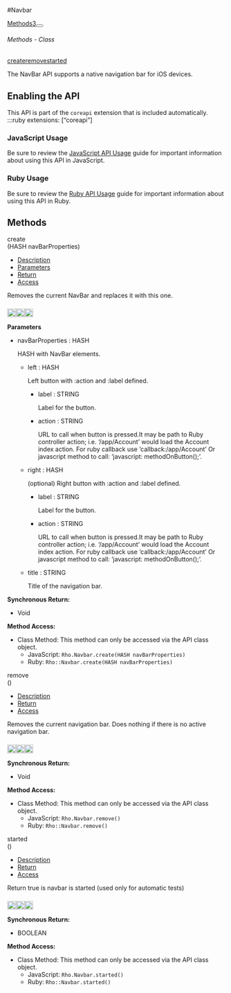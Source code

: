 #Navbar
<div class="btn-group"><a href="#Methods" class="btn btn-outline-secondary">Methods<span class="badge badge-secondary ml-3">3</span></a><button type="button" class="btn btn-outline-secondary dropdown-toggle dropdown-toggle-split" id="dropdownMenuReference" data-toggle="dropdown" aria-haspopup="true" aria-expanded="false" data-reference="parent"></button><div class="dropdown-menu" style="max-height: 500px;overflow: auto;"><h6 class="dropdown-header">Methods - Class</h6>
<a href="#mcreate" data-target="cMethodcreate" class="dropdown-item">create</a><a href="#mremove" data-target="cMethodremove" class="dropdown-item">remove</a><a href="#mstarted" data-target="cMethodstarted" class="dropdown-item">started</a></div></div><div id="apibody" class="mt-3">
<p>The NavBar API supports a native navigation bar for iOS devices.</p>
<h2>Enabling the API</h2>

<p>This API is part of the <code>coreapi</code> extension that is included automatically.
    :::ruby
    extensions: [&ldquo;coreapi&rdquo;]</p>

<h3>JavaScript Usage</h3>

<p>Be sure to review the <a href="/guide/api_js">JavaScript API Usage</a> guide for important information about using this API in JavaScript.</p>

<h3>Ruby Usage</h3>

<p>Be sure to review the <a href="/guide/api_ruby">Ruby API Usage</a> guide for important information about using this API in Ruby.</p>


<a name='Methods'></a>
<h2>Methods</h2>

<div class="accordion" id="accordion"><a name ='mcreate'/><div class=' method  js ruby ios' id='mcreate'><div class="signature d-flex"><div class="name">create</div><div class='parameters'>(<span class="text-info">HASH</span> navBarProperties)</div></div><ul class="nav nav-tabs"><li class='nav-item'><a class="nav-link active" href="#mcreate1" data-toggle="tab">Description</a></li><li  class='nav-item'><a class="nav-link" href="#mcreate2" data-toggle="tab">Parameters</a></li><li  class='nav-item'><a class="nav-link" href="#mcreate4" data-toggle="tab">Return</a></li><li  class='nav-item'><a class="nav-link" href="#mcreate6" data-toggle="tab">Access</a></li></ul><div class='tab-content border border-top-0 mb-3 p-3' id='tc-create'><div class="tab-pane fade active show" id="mcreate1"><p>Removes the current NavBar and replaces it with this one.</p>
<p><div><p><img src="/img/js.png" style="width: 20px;padding-top: 8px" rel="tooltip" title="JavaScript"><img src="/img/ruby.png" style="width: 20px;padding-top: 8px" rel="tooltip" title="Ruby"><img src="/img/ios.png" style="width: 20px;padding-top: 8px" rel="tooltip" title="iphone, ipod touch, ipad"></p></div></p></div><div class="tab-pane fade" id="mcreate2"><div><p><strong>Parameters</strong></p><ul><li>navBarProperties : <span class='text-info'>HASH</span><p><p>HASH with NavBar elements.</p>
 </p></li><ul><li>left : <span class='text-info'>HASH</span><p><p>Left button with :action and :label defined.</p>
 </p></li><ul><li>label : <span class='text-info'>STRING</span><p><p>Label for the button.</p>
 </p></li><li>action : <span class='text-info'>STRING</span><p><p>URL to call when button is pressed.It may be path to Ruby controller action; i.e. &lsquo;/app/Account&rsquo; would load the Account index action. For ruby callback use &lsquo;callback:/app/Account&rsquo; Or javascript method to call: &lsquo;javascript: methodOnButton();&rsquo;.</p>
 </p></li></ul><li>right : <span class='text-info'>HASH</span><p><p>(optional) Right button with :action and :label defined.</p>
 </p></li><ul><li>label : <span class='text-info'>STRING</span><p><p>Label for the button.</p>
 </p></li><li>action : <span class='text-info'>STRING</span><p><p>URL to call when button is pressed.It may be path to Ruby controller action; i.e. &lsquo;/app/Account&rsquo; would load the Account index action. For ruby callback use &lsquo;callback:/app/Account&rsquo; Or javascript method to call: &lsquo;javascript: methodOnButton();&rsquo;.</p>
 </p></li></ul><li>title : <span class='text-info'>STRING</span><p><p>Title of the navigation bar.</p>
 </p></li></ul></ul></div></div><div class="tab-pane fade" id="mcreate3"></div><div class="tab-pane fade" id="mcreate4"><div><p><strong>Synchronous Return:</strong></p><ul><li>Void</li></ul></div></div><div class="tab-pane fade" id="mcreate6"><div><p><strong>Method Access:</strong></p><ul><li><i class="icon-book"></i>Class Method: This method can only be accessed via the API class object. <ul><li>JavaScript: <code>Rho.Navbar.create(<span class="text-info">HASH</span> navBarProperties)</code> </li><li>Ruby: <code>Rho::Navbar.create(<span class="text-info">HASH</span> navBarProperties)</code></li></ul></li></ul></div></div></div>  </div><a name ='mremove'/><div class=' method  js ruby ios' id='mremove'><div class="signature d-flex"><div class="name">remove</div><div class='parameters'>()</div></div><ul class="nav nav-tabs"><li class='nav-item'><a class="nav-link active" href="#mremove1" data-toggle="tab">Description</a></li><li  class='nav-item'><a class="nav-link" href="#mremove4" data-toggle="tab">Return</a></li><li  class='nav-item'><a class="nav-link" href="#mremove6" data-toggle="tab">Access</a></li></ul><div class='tab-content border border-top-0 mb-3 p-3' id='tc-remove'><div class="tab-pane fade active show" id="mremove1"><p>Removes the current navigation bar. Does nothing if there is no active navigation bar.</p>
<p><div><p><img src="/img/js.png" style="width: 20px;padding-top: 8px" rel="tooltip" title="JavaScript"><img src="/img/ruby.png" style="width: 20px;padding-top: 8px" rel="tooltip" title="Ruby"><img src="/img/ios.png" style="width: 20px;padding-top: 8px" rel="tooltip" title="iphone, ipod touch, ipad"></p></div></p></div><div class="tab-pane fade" id="mremove2"></div><div class="tab-pane fade" id="mremove3"></div><div class="tab-pane fade" id="mremove4"><div><p><strong>Synchronous Return:</strong></p><ul><li>Void</li></ul></div></div><div class="tab-pane fade" id="mremove6"><div><p><strong>Method Access:</strong></p><ul><li><i class="icon-book"></i>Class Method: This method can only be accessed via the API class object. <ul><li>JavaScript: <code>Rho.Navbar.remove()</code> </li><li>Ruby: <code>Rho::Navbar.remove()</code></li></ul></li></ul></div></div></div>  </div><a name ='mstarted'/><div class=' method  js ruby ios' id='mstarted'><div class="signature d-flex"><div class="name">started</div><div class='parameters'>()</div></div><ul class="nav nav-tabs"><li class='nav-item'><a class="nav-link active" href="#mstarted1" data-toggle="tab">Description</a></li><li  class='nav-item'><a class="nav-link" href="#mstarted4" data-toggle="tab">Return</a></li><li  class='nav-item'><a class="nav-link" href="#mstarted6" data-toggle="tab">Access</a></li></ul><div class='tab-content border border-top-0 mb-3 p-3' id='tc-started'><div class="tab-pane fade active show" id="mstarted1"><p>Return true is navbar is started (used only for automatic tests)</p>
<p><div><p><img src="/img/js.png" style="width: 20px;padding-top: 8px" rel="tooltip" title="JavaScript"><img src="/img/ruby.png" style="width: 20px;padding-top: 8px" rel="tooltip" title="Ruby"><img src="/img/ios.png" style="width: 20px;padding-top: 8px" rel="tooltip" title="iphone, ipod touch, ipad"></p></div></p></div><div class="tab-pane fade" id="mstarted2"></div><div class="tab-pane fade" id="mstarted3"></div><div class="tab-pane fade" id="mstarted4"><div><p><strong>Synchronous Return:</strong></p><ul><li>BOOLEAN</li></ul></div></div><div class="tab-pane fade" id="mstarted6"><div><p><strong>Method Access:</strong></p><ul><li><i class="icon-book"></i>Class Method: This method can only be accessed via the API class object. <ul><li>JavaScript: <code>Rho.Navbar.started()</code> </li><li>Ruby: <code>Rho::Navbar.started()</code></li></ul></li></ul></div></div></div>  </div></div></div>